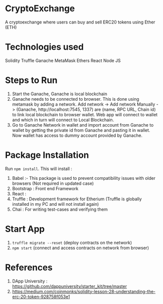 # CryptoExchange
A cryptoexchange where users can buy and sell ERC20 tokens using Ether (ETH)
# Technologies used
Solidity
Truffle 
Ganache
MetaMask
Ethers 
React 
Node JS 
# Steps to Run
1) Start the Ganache, Ganache is local blockchain
2) Ganache needs to be connected to browser. This is done using metamask by adding a network. Add network -> Add network Manually -> (Ganache, http://localhost:7545, 1337) are (name, RPC URL, Chain id) to link local blockchain to browser wallet. Web app will connect to wallet and which in turn will connect to Local Blockchain.
3) Go to Ganache Network in wallet and import account from Ganache to wallet by getting the private id from Ganache and pasting it in wallet. Now wallet has access to dummy account provided by Ganache.
# Package Installation
Run ```npm install```. This will install : 
1) Babel :- This package is used to prevent compatibility issues with older browsers (Not required in updated case)
2) Bootstrap : Front end Framework
3) React :
4) Truffle : Development framework for Etherium (Truffle is globally installed in my PC and will not install again)
5) Chai : For writing test-cases and verifying them
# Start App
1) ```truffle migrate --reset``` (deploy contracts on the network)
2) ```npm start``` (connect and access contracts on network from browser)
# References
1) DApp University : https://github.com/dappuniversity/starter_kit/tree/master
2) https://medium.com/coinmonks/solidity-lesson-28-understanding-the-erc-20-token-928758f053e1
